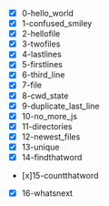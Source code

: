 - [x] 0-hello_world
- [x] 1-confused_smiley
- [x] 2-hellofile
- [x] 3-twofiles
- [x] 4-lastlines
- [x] 5-firstlines
- [x] 6-third_line
- [x] 7-file
- [x] 8-cwd_state
- [x] 9-duplicate_last_line
- [x] 10-no_more_js
- [x] 11-directories
- [x] 12-newest_files
- [x] 13-unique
- [x] 14-findthatword
- [x]15-countthatword
- [x] 16-whatsnext
